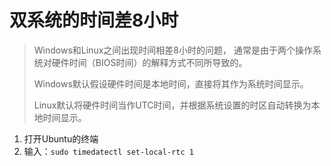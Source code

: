 # 双系统的时间差8小时

> Windows和Linux之间出现时间相差8小时的问题，
> 通常是由于两个操作系统对硬件时间（BIOS时间）的解释方式不同所导致的。
>
> Windows默认假设硬件时间是本地时间，直接将其作为系统时间显示。
>
> Linux默认将硬件时间当作UTC时间，并根据系统设置的时区自动转换为本地时间显示。

1. 打开Ubuntu的终端
2. 输入：```sudo timedatectl set-local-rtc 1```